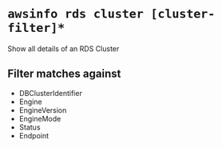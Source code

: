 # `awsinfo rds cluster [cluster-filter]*`

Show all details of an RDS Cluster

## Filter matches against

* DBClusterIdentifier 
* Engine 
* EngineVersion
* EngineMode  
* Status 
* Endpoint
